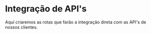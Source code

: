 # Integração de API's

Aqui criaremos as rotas que farão a integração direta com as API's de nossos clientes.
